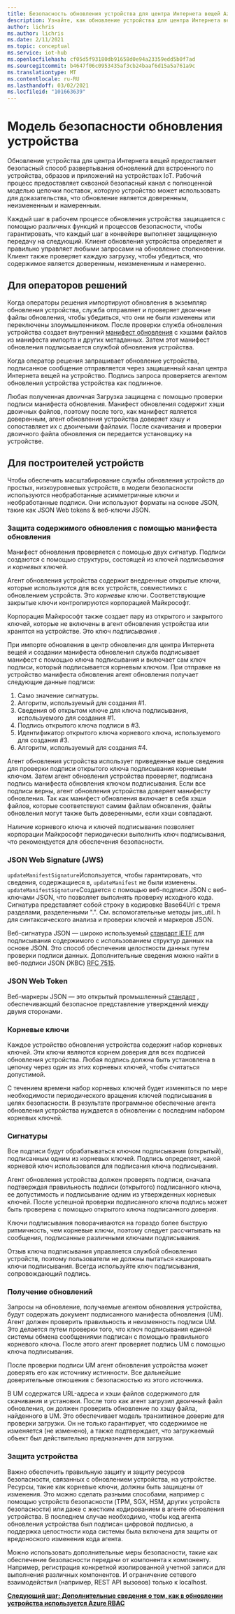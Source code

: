 ```yaml
---
title: Безопасность обновления устройства для центра Интернета вещей Azure | Документация Майкрософт
description: Узнайте, как обновление устройства для центра Интернета вещей гарантирует безопасное обновление устройств.
author: lichris
ms.author: lichris
ms.date: 2/11/2021
ms.topic: conceptual
ms.service: iot-hub
ms.openlocfilehash: cf05d5f93180db91658d0e94a23359edd5b0f7ad
ms.sourcegitcommit: b4647f06c0953435af3cb24baaf6d15a5a761a9c
ms.translationtype: MT
ms.contentlocale: ru-RU
ms.lasthandoff: 03/02/2021
ms.locfileid: "101663639"
---
```

# <a name="device-update-security-model"></a>Модель безопасности обновления устройства

Обновление устройства для центра Интернета вещей предоставляет безопасный способ развертывания обновлений для встроенного по устройства, образов и приложений на устройствах IoT. Рабочий процесс предоставляет сквозной безопасный канал с полноценной моделью цепочки поставок, которую устройство может использовать для доказательства, что обновление является доверенным, неизмененным и намеренным.

Каждый шаг в рабочем процессе обновления устройства защищается с помощью различных функций и процессов безопасности, чтобы гарантировать, что каждый шаг в конвейере выполняет защищенную передачу на следующий. Клиент обновления устройства определяет и правильно управляет любыми запросами на обновление столкновении. Клиент также проверяет каждую загрузку, чтобы убедиться, что содержимое является доверенным, неизмененным и намеренно.

## <a name="for-solution-operators"></a>Для операторов решений

Когда операторы решения импортируют обновления в экземпляр обновления устройства, служба отправляет и проверяет двоичные файлы обновления, чтобы убедиться, что они не были изменены или переключены злоумышленником. После проверки служба обновления устройства создает внутренний [манифест обновления](./update-manifest.md) с хэшами файлов из манифеста импорта и других метаданных. Затем этот манифест обновления подписывается службой обновления устройства.

Когда оператор решения запрашивает обновление устройства, подписанное сообщение отправляется через защищенный канал центра Интернета вещей на устройство. Подпись запроса проверяется агентом обновления устройства устройства как подлинное. 

Любая полученная двоичная Загрузка защищена с помощью проверки подписи манифеста обновления. Манифест обновления содержит хэши двоичных файлов, поэтому после того, как манифест является доверенным, агент обновления устройства доверяет хэшу и сопоставляет их с двоичными файлами. После скачивания и проверки двоичного файла обновления он передается установщику на устройстве.

## <a name="for-device-builders"></a>Для построителей устройств

Чтобы обеспечить масштабирование службы обновления устройств до простых, низкоуровневых устройств, в модели безопасности используются необработанные асимметричные ключи и необработанные подписи. Они используют форматы на основе JSON, такие как JSON Web tokens & веб-ключи JSON.

### <a name="securing-update-content-via-the-update-manifest"></a>Защита содержимого обновления с помощью манифеста обновления

Манифест обновления проверяется с помощью двух сигнатур. Подписи создаются с помощью структуры, состоящей из ключей *подписывания* и *корневых* ключей.

Агент обновления устройства содержит внедренные открытые ключи, которые используются для всех устройств, совместимых с обновлением устройств. Это *корневые* ключи. Соответствующие закрытые ключи контролируются корпорацией Майкрософт.

Корпорация Майкрософт также создает пару из открытого и закрытого ключей, которые не включены в агент обновления устройства или хранятся на устройстве. Это ключ *подписывания* .

При импорте обновления в центр обновления для центра Интернета вещей и создании манифеста обновления служба подписывает манифест с помощью ключа подписывания и включает сам ключ подписи, который подписывается корневым ключом. При отправке на устройство манифеста обновления агент обновления получает следующие данные подписи:

1. Само значение сигнатуры.
2. Алгоритм, используемый для создания #1.
3. Сведения об открытом ключе для ключа подписывания, используемого для создания #1.
4. Подпись открытого ключа подписи в #3.
5. Идентификатор открытого ключа корневого ключа, используемого для создания #3.
6. Алгоритм, используемый для создания #4.

Агент обновления устройства использует приведенные выше сведения для проверки подписи открытого ключа подписывания корневым ключом. Затем агент обновления устройства проверяет, подписана подпись манифеста обновления ключом подписывания. Если все подписи верны, агент обновления устройства доверяет манифесту обновления. Так как манифест обновления включает в себя хэши файлов, которые соответствуют самим файлам обновления, файлы обновления могут также быть доверенными, если хэши совпадают.

Наличие корневого ключа и ключей подписывания позволяет корпорации Майкрософт периодически выполнить ключ подписывания, что рекомендуется для обеспечения безопасности.

### <a name="json-web-signature-jws"></a>JSON Web Signature (JWS)

`updateManifestSignature`Используется, чтобы гарантировать, что сведения, содержащиеся в, `updateManifest` не были изменены. `updateManifestSignature`Создается с помощью веб-подписи JSON с веб-ключами JSON, что позволяет выполнять проверку исходного кода. Сигнатура представляет собой строку в кодировке Base64Url с тремя разделами, разделенными ".".  См. вспомогательные методы jws_util. h для синтаксического анализа и проверки ключей и маркеров JSON.

Веб-сигнатура JSON — широко используемый [стандарт IETF](https://tools.ietf.org/html/rfc7515) для подписывания содержимого с использованием структур данных на основе JSON. Это способ обеспечения целостности данных путем проверки подписи данных. Дополнительные сведения можно найти в веб-подписи JSON (ЖВС) [RFC 7515](https://www.rfc-editor.org/info/rfc7515).

### <a name="json-web-token"></a>JSON Web Token

Веб-маркеры JSON — это открытый промышленный [стандарт](https://tools.ietf.org/html/rfc7519) , обеспечивающий безопасное представление утверждений между двумя сторонами.

### <a name="root-keys"></a>Корневые ключи

Каждое устройство обновления устройства содержит набор корневых ключей. Эти ключи являются корнем доверия для всех подписей обновления устройства. Любая подпись должна быть установлена в цепочку через один из этих корневых ключей, чтобы считаться допустимой.

С течением времени набор корневых ключей будет изменяться по мере необходимости периодического вращения ключей подписывания в целях безопасности. В результате программное обеспечение агента обновления устройства нуждается в обновлении с последним набором корневых ключей. 

### <a name="signatures"></a>Сигнатуры

Все подписи будут обрабатываться ключом подписывания (открытый), подписанным одним из корневых ключей. Подпись определяет, какой корневой ключ использовался для подписания ключа подписывания. 

Агент обновления устройства должен проверять подписи, сначала подтверждая правильность подписи (открытого) подписанного ключа, ее допустимость и подписывание одним из утвержденных корневых ключей. После успешной проверки подписанного ключа подпись может быть проверена с помощью открытого ключа подписанного доверия.

Ключи подписывания поворачиваются на гораздо более быструю ритмичность, чем корневые ключи, поэтому следует рассчитывать на сообщения, подписанные различными ключами подписывания. 

Отзыв ключа подписывания управляется службой обновления устройств, поэтому пользователи не должны пытаться кэшировать ключи подписывания. Всегда используйте ключ подписывания, сопровождающий подпись.

### <a name="receiving-updates"></a>Получение обновлений

Запросы на обновление, получаемые агентом обновления устройства, будут содержать документ подписанного манифеста обновления (UM). Агент должен проверить правильность и неизменность подписи UM. Это делается путем проверки того, что ключ подписывания единой системы обмена сообщениями подписан с помощью правильного корневого ключа. После этого агент проверяет подпись UM с помощью ключа подписывания.

После проверки подписи UM агент обновления устройства может доверять его как источнику истинности. Все дальнейшие доверительные отношения с безопасностью из этого источника. 

В UM содержатся URL-адреса и хэши файлов содержимого для скачивания и установки. После того как агент загрузил двоичный файл обновления, он должен проверить обновление по хэшу файла, найденного в UM. Это обеспечивает модель транзитивное доверие для проверки загрузки. Он не только гарантирует, что содержимое не изменяется (не изменено), а также подтверждает, что загружаемый объект был действительно предназначен для загрузки. 

### <a name="securing-the-device"></a>Защита устройства

Важно обеспечить правильную защиту и защиту ресурсов безопасности, связанных с обновлением устройства, на устройстве. Ресурсы, такие как корневые ключи, должны быть защищены от изменения. Это можно сделать разными способами, например с помощью устройств безопасности (TPM, SGX, HSM, других устройств безопасности) или даже с жестким кодированием в агенте обновления устройства. В последнем случае необходимо, чтобы код агента обновления устройства был подписан цифровой подписью, а поддержка целостности кода системы была включена для защиты от вредоносного изменения кода агента.

Можно использовать дополнительные меры безопасности, такие как обеспечение безопасности передачи от компонента к компоненту. Например, регистрация конкретной изолированной учетной записи для выполнения различных компонентов. И ограничение сетевого взаимодействия (например, REST API вызовов) только к localhost.

**[Следующий шаг: Дополнительные сведения о том, как в обновлении устройства используется Azure RBAC](.\device-update-control-access.md)**